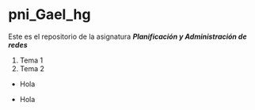 # pni_Gael_hg

Este es el repositorio de la asignatura ***Planificación y Administración de redes***

1. Tema 1
2. Tema 2

- Hola
+ Hola

![]()